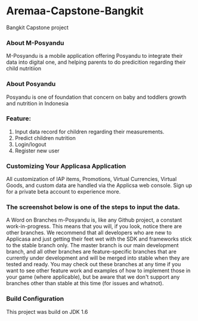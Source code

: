 # Aremaa-Capstone-Bangkit
Bangkit Capstone project 

### About M-Posyandu
M-Posyandu is a mobile application offering Posyandu to integrate their data into digital one, and helping parents to do predicition regarding their child nutritiion

### About Posyandu
Posyandu is one of foundation that concern on baby and toddlers growth and nutrition in Indonesia

### Feature:
1. Input data record for children regarding their measurements.
2. Predict children nutrition
3. Login/logout
4. Register new user



### Customizing Your Applicasa Application
All customization of IAP items, Promotions, Virtual Currencies, Virtual Goods, and custom data are handled via the Applicsa web console. Sign up for a private beta account to experience more.


### The screenshot below is one of the steps to input the data. 


A Word on Branches
m-Posyandu is, like any Github project, a constant work-in-progress. This means that you will, if you look, notice there are other branches. We recommend that all developers who are new to Applicasa and just getting their feet wet with the SDK and frameworks stick to the stable branch only. The master branch is our main development branch, and all other branches are feature-specific branches that are currently under development and will be merged into stable when they are tested and ready. You may check out these branches at any time if you want to see other feature work and examples of how to implement those in your game (where applicable), but be aware that we don't support any branches other than stable at this time (for issues and whatnot).

### Build Configuration
This project was build on JDK 1.6

